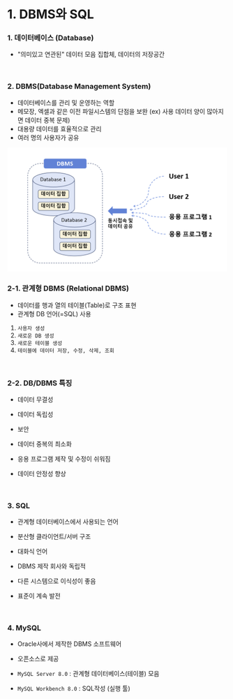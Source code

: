 # 1. DBMS와 SQL

### 1. 데이터베이스 (Database) 

- "의미있고 연관된" 데이터 모음 집합체, 데이터의 저장공간

<br>

###  2. DBMS(Database Management System) 

- 데이터베이스를 관리 및 운영하는 역할
- 메모장, 엑셀과 같은 이전 파일시스템의 단점을 보완 (ex) 사용 데이터 양이 많아지면 데이터 중복 문제)
- 대용량 데이터를 효율적으로 관리
- 여러 명의 사용자가 공유

![DBMS](./image/DBMS.png)
<br>

### 2-1. 관계형 DBMS (Relational DBMS)

- 데이터를 행과 열의 테이블(Table)로 구조 표현
- 관계형 DB 언어(=SQL) 사용

1. `사용자 생성`
2. `새로운 DB 생성`
3. `새로운 테이블 생성`
4. `테이블에 데이터 저장, 수정, 삭제, 조회`

<br>

### 2-2. DB/DBMS 특징

- 데이터 무결성

- 데이터 독립성

- 보안

- 데이터 중복의 최소화

- 응용 프로그램 제작 및 수정이 쉬워짐

- 데이터 안정성 향상

<br>  

### 3. SQL

- 관계형 데이터베이스에서 사용되는 언어

- 분산형 클라이언트/서버 구조

- 대화식 언어

- DBMS 제작 회사와 독립적

- 다른 시스템으로 이식성이 좋음

- 표준이 계속 발전

<br>

### 4. MySQL

- Oracle사에서 제작한 DBMS 소프트웨어

- 오픈소스로 제공

- `MySQL Server 8.0` : 관계형 데이터베이스(테이블) 모음
- `MySQL Workbench 8.0` : SQL작성 (실행 툴)

  